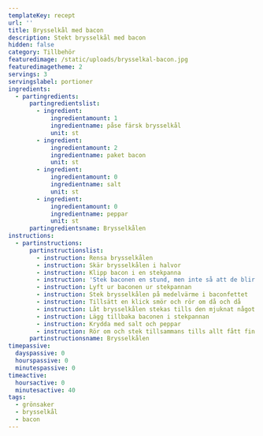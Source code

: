 ```yaml
---
templateKey: recept
url: ''
title: Brysselkål med bacon
description: Stekt brysselkål med bacon
hidden: false
category: Tillbehör
featuredimage: /static/uploads/brysselkal-bacon.jpg
featuredimagetheme: 2
servings: 3
servingslabel: portioner
ingredients:
  - partingredients:
      partingredientslist:
        - ingredient:
            ingredientamount: 1
            ingredientname: påse färsk brysselkål
            unit: st
        - ingredient:
            ingredientamount: 2
            ingredientname: paket bacon
            unit: st
        - ingredient:
            ingredientamount: 0
            ingredientname: salt
            unit: st
        - ingredient:
            ingredientamount: 0
            ingredientname: peppar
            unit: st
      partingredientsname: Brysselkålen
instructions:
  - partinstructions:
      partinstructionslist:
        - instruction: Rensa brysselkålen
        - instruction: Skär brysselkålen i halvor
        - instruction: Klipp bacon i en stekpanna
        - instruction: 'Stek baconen en stund, men inte så att de blir genomstekta'
        - instruction: Lyft ur baconen ur stekpannan
        - instruction: Stek brysselkålen på medelvärme i baconfettet
        - instruction: Tillsätt en klick smör och rör om då och då
        - instruction: Låt brysselkålen stekas tills den mjuknat något och fått färg
        - instruction: Lägg tillbaka baconen i stekpannan
        - instruction: Krydda med salt och peppar
        - instruction: Rör om och stek tillsammans tills allt fått fin färg
      partinstructionsname: Brysselkålen
timepassive:
  dayspassive: 0
  hourspassive: 0
  minutespassive: 0
timeactive:
  hoursactive: 0
  minutesactive: 40
tags:
  - grönsaker
  - brysselkål
  - bacon
---
```

